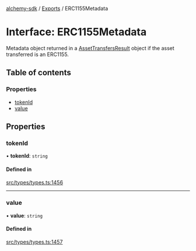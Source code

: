 [alchemy-sdk](../README.md) / [Exports](../modules.md) / ERC1155Metadata

# Interface: ERC1155Metadata

Metadata object returned in a [AssetTransfersResult](AssetTransfersResult.md) object if the asset
transferred is an ERC1155.

## Table of contents

### Properties

- [tokenId](ERC1155Metadata.md#tokenid)
- [value](ERC1155Metadata.md#value)

## Properties

### tokenId

• **tokenId**: `string`

#### Defined in

[src/types/types.ts:1456](https://github.com/alchemyplatform/alchemy-sdk-js/blob/7bf2430/src/types/types.ts#L1456)

___

### value

• **value**: `string`

#### Defined in

[src/types/types.ts:1457](https://github.com/alchemyplatform/alchemy-sdk-js/blob/7bf2430/src/types/types.ts#L1457)
